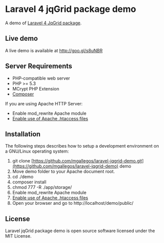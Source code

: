 # Laravel 4 jqGrid package demo

A demo of [Laravel 4 JqGrid package](https://github.com/mgallegos/laravel-jqgrid).

## Live demo 

A live demo is available at http://goo.gl/s8uNBR 

## Server Requirements

* PHP-compatible web server
* PHP >= 5.3
* MCrypt PHP Extension
* [Composer](http://getcomposer.org/download/)
 
If you are using Apache HTTP Server:
* Enable mod_rewrite Apache module
* [Enable use of Apache .htaccess files](https://help.ubuntu.com/community/EnablingUseOfApacheHtaccessFiles)

## Installation

The following steps describes how to setup a development environment on a GNU/Linux operating system:

1. git clone [https://github.com/mgallegos/laravel-jqgrid-demo.git](https://github.com/mgallegos/laravel-jqgrid-demo) demo
1. Move demo folder to your Apache document root.
1. cd ./demo
1. composer install
1. chmod 777 -R ./app/storage/ 
1. Enable mod_rewrite Apache module
1. [Enable use of Apache .htaccess files](https://help.ubuntu.com/community/EnablingUseOfApacheHtaccessFiles)
1. Open your browser and go to http://localhost/demo/public/

## License

Laravel jqGrid package demo is open source software licensed under the MIT License.
